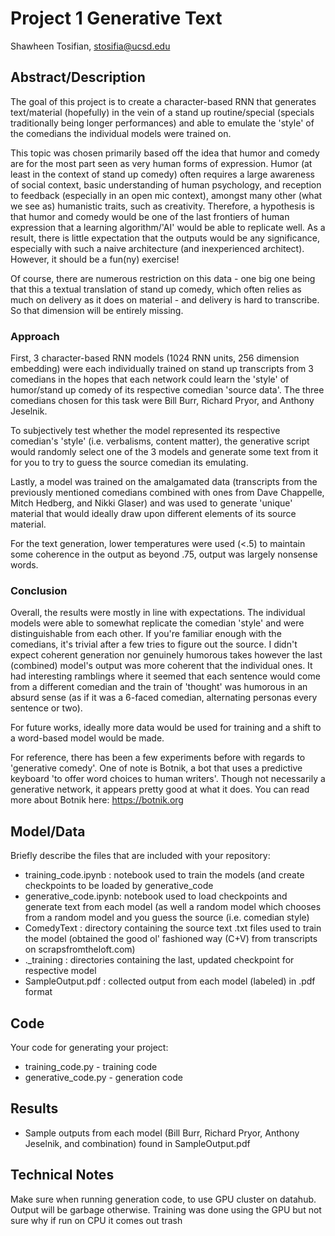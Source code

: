 # Project 1 Generative Text

Shawheen Tosifian, stosifia@ucsd.edu


## Abstract/Description

The goal of this project is to create a character-based RNN that generates text/material (hopefully) in the vein of a stand up routine/special (specials traditionally being longer performances) and able to emulate the 'style' of the comedians the individual models were trained on.

This topic was chosen primarily based off the idea that humor and comedy are for the most part seen as very human forms of expression. Humor (at least in the context of stand up comedy) often requires a large awareness of social context, basic understanding of human psychology, and reception to feedback (especially in an open mic context), amongst many other (what we see as) humanistic traits, such as creativity. Therefore, a hypothesis is that humor and comedy would be one of the last frontiers of human expression that a learning algorithm/'AI' would be able to replicate well. As a result, there is little expectation that the outputs would be any significance, especially with such a naive architecture (and inexperienced architect). However, it should be a fun(ny) exercise!

Of course, there are numerous restriction on this data - one big one being that this a textual translation of stand up comedy, which often relies as much on delivery as it does on material - and delivery is  hard to transcribe. So that dimension will be entirely missing.

### Approach
First, 3 character-based RNN models (1024 RNN units, 256 dimension embedding) were each individually trained on stand up transcripts from 3 comedians in the hopes that each network could learn the 'style' of humor/stand up comedy of its respective comedian 'source data'. The three comedians  chosen for this task were Bill Burr, Richard Pryor, and Anthony Jeselnik.

To subjectively test whether the model represented its respective comedian's 'style' (i.e. verbalisms, content matter), the generative script would randomly select one of the 3 models and generate some text from it for you to try to guess the source comedian its emulating. 

Lastly, a model was trained on the amalgamated data (transcripts from the previously mentioned comedians combined with ones from Dave Chappelle, Mitch Hedberg, and Nikki Glaser) and was used to generate 'unique' material that would ideally draw upon different elements of its source material.

For the text generation, lower temperatures were used (<.5) to maintain some coherence in the output as beyond .75, output was largely nonsense words.

### Conclusion
Overall, the results were mostly in line with expectations. The individual models were able to somewhat replicate the comedian 'style' and were distinguishable from each other. If you're familiar enough with the comedians, it's trivial after a few tries to figure out the source. I didn't expect coherent generation nor genuinely humorous takes however the last (combined) model's output was more coherent that the individual ones. It had interesting ramblings where it seemed that each sentence would come from a different comedian and the train of 'thought' was humorous in an absurd sense (as if it was a 6-faced comedian, alternating personas every sentence or two).

For future works, ideally more data would be used for training and a shift to a word-based model would be made.

For reference, there has been a few experiments before with regards to 'generative comedy'. One of note is Botnik, a bot that uses a predictive keyboard 'to offer word choices to human writers'. Though not necessarily a generative network, it appears pretty good at what it does. You can read more about Botnik here: https://botnik.org


	

## Model/Data

Briefly describe the files that are included with your repository:
- training_code.ipynb : notebook used to train the models (and create checkpoints to be loaded by generative_code
- generative_code.ipynb: notebook used to load checkpoints and generate text from each model (as well a random model which chooses from a random model and you guess the source (i.e. comedian style)
- ComedyText : directory containing the source text .txt files used to train the model (obtained the good ol' fashioned way (C+V) from transcripts on scrapsfromtheloft.com)
- ._training : directories containing the last, updated checkpoint for respective model
- SampleOutput.pdf : collected output from each model (labeled) in .pdf format


## Code

Your code for generating your project:
- training_code.py - training code
- generative_code.py - generation code

## Results

- Sample outputs from each model (Bill Burr, Richard Pryor, Anthony Jeselnik, and combination) found in SampleOutput.pdf 

## Technical Notes

Make sure when running generation code, to use GPU cluster on datahub. Output will be garbage otherwise. Training was done using the GPU but not sure why if run on CPU it comes out trash






